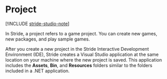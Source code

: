 # Project

[!INCLUDE [stride-studio-note](../../includes/under-construction-note.md)]

In Stride, a project refers to a game project. You can create new games, new packages, and play sample games.

After you create a new project in the Stride Interactive Development Environment (IDE), Stride creates a Visual Studio application at the same location on your machine where the new project is saved. This application includes the **Assets**, **Bin**, and **Resources** folders similar to the folders included in a .NET application.